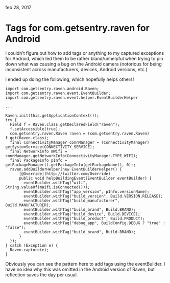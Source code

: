 feb 28, 2017
# Tags for com.getsentry.raven for Android

I couldn’t figure out how to add tags or anything to my captured exceptions for Android, which led them to be rather bland/unhelpful when trying to pin down what was causing a bug on the Android camera (notorious for being inconsistent across manufacturers, devices, Android versions, etc.)

I ended up doing the following, which hopefully helps others!

    import com.getsentry.raven.android.Raven;
    import com.getsentry.raven.event.EventBuilder;
    import com.getsentry.raven.event.helper.EventBuilderHelper

    ...

    Raven.init(this.getApplicationContext());
    try {
      Field f = Raven.class.getDeclaredField("raven");
      f.setAccessible(true);
      com.getsentry.raven.Raven raven = (com.getsentry.raven.Raven) f.get(Raven.class);
      final ConnectivityManager connManager = (ConnectivityManager) getSystemService(CONNECTIVITY_SERVICE);
      final NetworkInfo mWifi = connManager.getNetworkInfo(ConnectivityManager.TYPE_WIFI);
      final PackageInfo pInfo = getPackageManager().getPackageInfo(getPackageName(), 0);;
      raven.addBuilderHelper(new EventBuilderHelper() {
          [@Override](http://twitter.com/Override)
          public void helpBuildingEvent(EventBuilder eventBuilder) {
            eventBuilder.withTag("wifi", String.valueOf(mWifi.isConnected()));
            eventBuilder.withTag("app_version", pInfo.versionName);
            eventBuilder.withTag("build_version", Build.VERSION.RELEASE);
            eventBuilder.withTag("build_manufacturer", Build.MANUFACTURER);
            eventBuilder.withTag("build_brand", Build.BRAND);
            eventBuilder.withTag("build_device", Build.DEVICE);
            eventBuilder.withTag("build_product", Build.PRODUCT);
            eventBuilder.withTag("debug_app", BuildConfig.DEBUG ? "true" : "false");
            eventBuilder.withTag("build_brand", Build.BRAND);
          }
      });
    } catch (Exception e) {
      Raven.capture(e);
    }

Obviously you can see the pattern here to add tags using the eventBuilder. I have no idea why this was omitted in the Android version of Raven, but reflection saves the day per usual.
